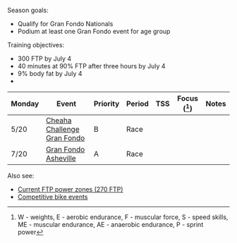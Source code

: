 Season goals:

- Qualify for Gran Fondo Nationals
- Podium at least one Gran Fondo event for age group

Training objectives:

- 300 FTP by July 4
- 40 minutes at 90% FTP after three hours by July 4
- 9% body fat by July 4
- 

| Monday | Event                                                                                 | Priority | Period | TSS | Focus ([^1]) | Notes |
| ------ | ------------------------------------------------------------------------------------- | -------- | ------ | --- | ------------ | ----- |
| 5/20   | [Cheaha Challenge Gran Fondo](https://www.cheahachallenge.com/)                       | B        | Race   |     |              |       |
| 7/20   | [Gran Fondo Asheville](https://www.granfondonationalseries.com/gran-fondo-asheville/) | A        | Race   |     |              |       |

[^1]: W - weights, E - aerobic endurance, F - muscular force, S - speed skills, ME - muscular endurance, AE - anaerobic endurance, P - sprint power

Also see:

- [Current FTP power zones (270 FTP)](Current%20FTP%20power%20zones%20(270%20FTP).md)
- [Competitive bike events](Competitive%20bike%20events.md)
